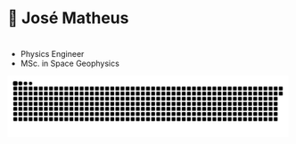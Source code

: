 # 🔭 José Matheus 

#

- Physics Engineer
- MSc. in Space Geophysics 


<!--
**JTeus/JTeus** is a ✨ _special_ ✨ repository because its `README.md` (this file) appears on your GitHub profile.

Here are some ideas to get you started:

- 🔭 I’m currently working on ...
- 🌱 I’m currently learning ...
- 👯 I’m looking to collaborate on ...
- 🤔 I’m looking for help with ...
- 💬 Ask me about ...
- 📫 How to reach me: ...
- 😄 Pronouns: ...
- ⚡ Fun fact: ...
-->

<picture align="center">
  <source media="(prefers-color-scheme: dark)" srcset="https://raw.githubusercontent.com/JTeus/JTeus/output/github-contribution-grid-snake-dark.svg">
  <source media="(prefers-color-scheme: light)" srcset="https://raw.githubusercontent.com/JTeus/JTeus/output/github-contribution-grid-snake-dark.svg">
  <img align="center" alt="github contribution grid snake animation" src="https://raw.githubusercontent.com/JTeus/JTeus/output/github-contribution-grid-snake.svg">
</picture>
